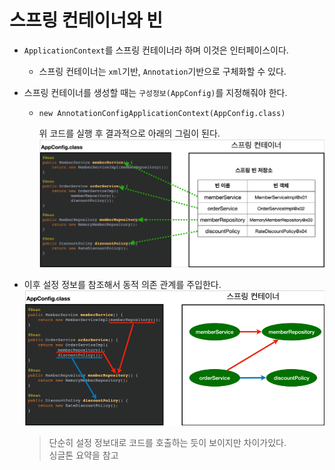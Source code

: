 스프링 컨테이너와 빈
================

* `ApplicationContext`를 스프링 컨테이너라 하며 이것은 인터페이스이다.
    * 스프링 컨테이너는 `xml`기반, `Annotation`기반으로 구체화할 수 있다.
    
* 스프링 컨테이너를 생성할 때는 `구성정보(AppConfig)`를 지정해줘야 한다.
    * `new AnnotationConfigApplicationContext(AppConfig.class)`    
  
      위 코드를 실행 후 결과적으로 아래의 그림이 된다.
      ![스프링 빈 등록](스프링_빈_등록.png)

* 이후 설정 정보를 참조해서 동적 의존 관계를 주입한다.
![img.png](img.png)
  > 단순히 설정 정보대로 코드를 호출하는 듯이 보이지만 차이가있다.   
  > 싱글톤 요약을 참고